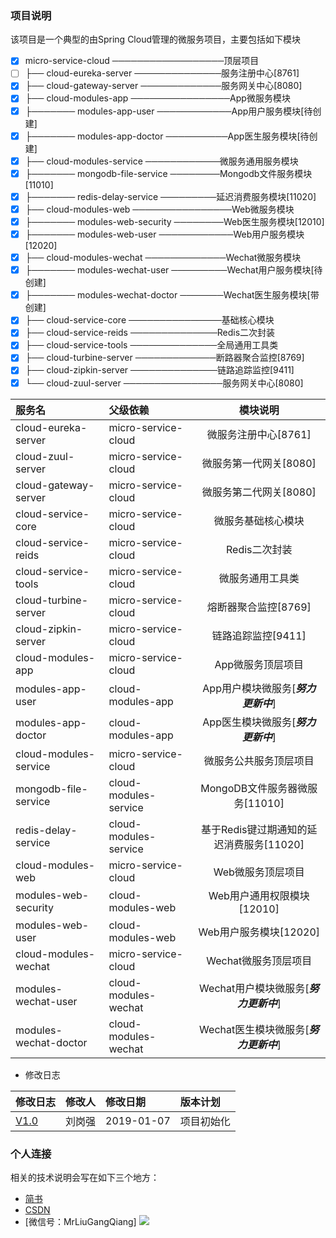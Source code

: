 ### 项目说明
该项目是一个典型的由Spring Cloud管理的微服务项目，主要包括如下模块

- [x] micro-service-cloud ──────────────────顶层项目<br>
- [ ] ├── cloud-eureka-server ──────────────服务注册中心[8761]<br>
- [x] ├── cloud-gateway-server ─────────────服务网关中心[8080]<br>
- [x] ├── cloud-modules-app ────────────────App微服务模块<br>
- [x] ├─────── modules-app-user ────────────App用户服务模块[待创建]<br>
- [x] ├─────── modules-app-doctor ──────────App医生服务模块[待创建]<br>
- [x] ├── cloud-modules-service ────────────微服务通用服务模块<br>
- [x] ├─────── mongodb-file-service ────────Mongodb文件服务模块[11010]<br>
- [x] ├─────── redis-delay-service ─────────延迟消费服务模块[11020]<br>
- [x] ├── cloud-modules-web ────────────────Web微服务模块<br>
- [x] ├─────── modules-web-security ────────Web医生服务模块[12010]<br>
- [x] ├─────── modules-web-user ────────────Web用户服务模块[12020]<br>
- [x] ├── cloud-modules-wechat ─────────────Wechat微服务模块<br>
- [x] ├─────── modules-wechat-user ─────────Wechat用户服务模块[待创建]<br>
- [x] ├─────── modules-wechat-doctor ───────Wechat医生服务模块[带创建]<br>
- [x] ├── cloud-service-core ───────────────基础核心模块<br>
- [x] ├── cloud-service-reids ──────────────Redis二次封装<br>
- [x] ├── cloud-service-tools ──────────────全局通用工具类<br>
- [x] ├── cloud-turbine-server ─────────────断路器聚合监控[8769]<br>
- [x] ├── cloud-zipkin-server ──────────────链路追踪监控[9411]<br>
- [x] └── cloud-zuul-server ────────────────服务网关中心[8080]<br>

|服务名 | 父级依赖 | 模块说明|
|:----|:----|:----:|
|cloud-eureka-server|micro-service-cloud|微服务注册中心[8761]|
|cloud-zuul-server|micro-service-cloud|微服务第一代网关[8080]|
|cloud-gateway-server|micro-service-cloud|微服务第二代网关[8080]|
|cloud-service-core|micro-service-cloud|微服务基础核心模块|
|cloud-service-reids|micro-service-cloud|Redis二次封装|
|cloud-service-tools|micro-service-cloud|微服务通用工具类|
|cloud-turbine-server|micro-service-cloud|熔断器聚合监控[8769]|
|cloud-zipkin-server|micro-service-cloud|链路追踪监控[9411]|
|cloud-modules-app|micro-service-cloud|App微服务顶层项目|
|modules-app-user|cloud-modules-app|App用户模块微服务[***努力更新中***]|
|modules-app-doctor|cloud-modules-app|App医生模块微服务[***努力更新中***]| 
|cloud-modules-service|micro-service-cloud|微服务公共服务顶层项目|
|mongodb-file-service|cloud-modules-service|MongoDB文件服务器微服务[11010]|
|redis-delay-service|cloud-modules-service|基于Redis键过期通知的延迟消费服务[11020]|
|cloud-modules-web|micro-service-cloud|Web微服务顶层项目|
|modules-web-security|cloud-modules-web|Web用户通用权限模块[12010]|
|modules-web-user|cloud-modules-web|Web用户服务模块[12020]|
|cloud-modules-wechat|micro-service-cloud|Wechat微服务顶层项目|
|modules-wechat-user|cloud-modules-wechat|Wechat用户模块微服务[***努力更新中***]| 
|modules-wechat-doctor|cloud-modules-wechat|Wechat医生模块微服务[***努力更新中***]|
* 修改日志

|修改日志|修改人|修改日期|版本计划|
|:----|:----|:----|:---|
|[V1.0](https://github.com/MrLiuGangQiang/micro-service-cloud/blob/master/README.md)|刘岗强|2019-01-07 |项目初始化|

### 个人连接
相关的技术说明会写在如下三个地方：
* [简书](https://www.jianshu.com/u/3642563a4185)
* [CSDN](https://blog.csdn.net/u010175879)
* [微信号：MrLiuGangQiang]
![](http://ovheeg7ro.bkt.clouddn.com/aLiangcode.jpg)
